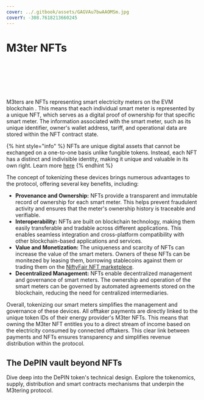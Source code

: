 ```yaml
---
cover: ../.gitbook/assets/GAGVAu7bwAAOMSm.jpg
coverY: -308.7618213660245
---
```


# M3ter NFTs

<figure><img src="../.gitbook/assets/twitter-avatar.png" alt=""><figcaption></figcaption></figure>

<div>

<figure><img src="../.gitbook/assets/png" alt=""><figcaption></figcaption></figure>

 

<figure><img src="../.gitbook/assets/[0_0].png" alt=""><figcaption></figcaption></figure>

 

<figure><img src="../.gitbook/assets/{0_0}.png" alt=""><figcaption></figcaption></figure>

 

<figure><img src="../.gitbook/assets/georg.png" alt=""><figcaption></figcaption></figure>

 

<figure><img src="../.gitbook/assets/kingslays.png" alt=""><figcaption></figcaption></figure>

 

<figure><img src="../.gitbook/assets/ichristwin.png" alt=""><figcaption></figcaption></figure>

</div>

M3ters are NFTs representing smart electricity meters on the EVM blockchain . This means that each individual smart meter is represented by a unique NFT, which serves as a digital proof of ownership for that specific smart meter. The information associated with the smart meter, such as its unique identifier, owner's wallet address, tariff, and operational data are stored within the NFT contract state.

{% hint style="info" %}
NFTs are unique digital assets that cannot be exchanged on a one-to-one basis unlike fungible tokens. Instead, each NFT has a distinct and indivisible identity, making it unique and valuable in its own right. Learn more [here](https://www.investopedia.com/non-fungible-tokens-nft-5115211)
{% endhint %}

The concept of tokenizing these devices brings numerous advantages to the protocol, offering several key benefits, including:

* **Provenance and Ownership:** NFTs provide a transparent and immutable record of ownership for each smart meter. This helps prevent fraudulent activity and ensures that the meter's ownership history is traceable and verifiable.
* **Interoperability:** NFTs are built on blockchain technology, making them easily transferable and tradable across different applications. This enables seamless integration and cross-platform compatibility with other blockchain-based applications and services.
* **Value and Monetization:** The uniqueness and scarcity of NFTs can increase the value of the smart meters. Owners of these NFTs can be monitezed by leasing them, borrowing stablecoins against them or trading them on the [NiftyFair NFT marketplece](https://niftyfair.io/gnosis/collection/0x39fb420bd583ccc8afd1a1eace2907fe300abd02/).
* **Decentralized Management:** NFTs enable decentralized management and governance of smart meters. The ownership and operation of the smart meters can be governed by automated agreements stored on the blockchain, reducing the need for centralized intermediaries.

Overall, tokenizing our smart meters simplifies the management and governance of these devices. All offtaker payments are directly linked to the unique token IDs of their energy provider's M3ter NFTs. This means that owning the M3ter NFT entitles you to a direct stream of income based on the electricity consumed by connected offtakers. This clear link between payments and NFTs ensures transparency and simplifies revenue distribution within the protocol.

## T**he DePIN vault** beyond NFTs

Dive deep into the DePIN token's technical design. Explore the tokenomics, supply, distribution and smart contracts mechanisms that underpin the M3tering protocol.&#x20;
